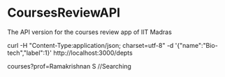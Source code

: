 # CoursesReviewAPI
The  API version for the courses review app of IIT Madras

curl -H "Content-Type:application/json; charset=utf-8" -d '{"name":"Bio-tech","label":1}' http://localhost:3000/depts

courses?prof=Ramakrishnan S  //Searching